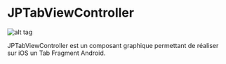 JPTabViewController
===================

![alt tag](https://raw.github.com/Jean-PhilippeDESCAMPS/JPTabViewController/master/demo.gif)

JPTabViewController est un composant graphique permettant de réaliser sur iOS un Tab Fragment Android.
